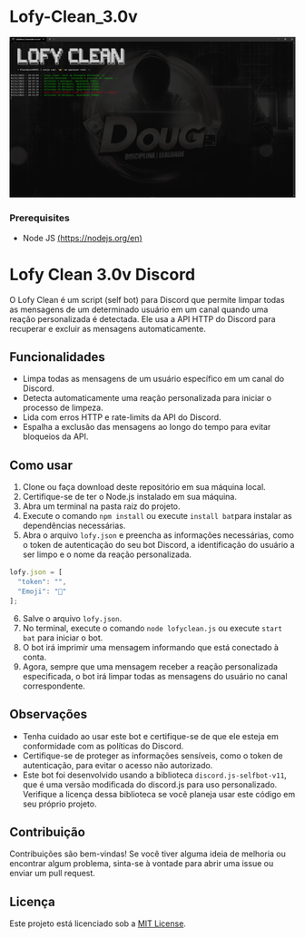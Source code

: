 # Lofy-Clean_3.0v

![](/temp/preview.png)

### Prerequisites
- Node JS [(https://nodejs.org/en)](https://nodejs.org/en/download](https://nodejs.org/en/download))


# Lofy Clean 3.0v Discord

O Lofy Clean é um script (self bot) para Discord que permite limpar todas as mensagens de um determinado usuário em um canal quando uma reação personalizada é detectada. Ele usa a API HTTP do Discord para recuperar e excluir as mensagens automaticamente.

## Funcionalidades

- Limpa todas as mensagens de um usuário específico em um canal do Discord.
- Detecta automaticamente uma reação personalizada para iniciar o processo de limpeza.
- Lida com erros HTTP e rate-limits da API do Discord.
- Espalha a exclusão das mensagens ao longo do tempo para evitar bloqueios da API.

## Como usar

1. Clone ou faça download deste repositório em sua máquina local.
2. Certifique-se de ter o Node.js instalado em sua máquina.
3. Abra um terminal na pasta raiz do projeto.
4. Execute o comando `npm install` ou execute `install bat`para instalar as dependências necessárias.
5. Abra o arquivo `lofy.json` e preencha as informações necessárias, como o token de autenticação do seu bot Discord, a identificação do usuário a ser limpo e o nome da reação personalizada.
```ts
lofy.json = [
  "token": "",
  "Emoji": "👑"
];
```
6. Salve o arquivo `lofy.json`.
7. No terminal, execute o comando `node lofyclean.js` ou execute `start bat` para iniciar o bot.
8. O bot irá imprimir uma mensagem informando que está conectado à conta.
9. Agora, sempre que uma mensagem receber a reação personalizada especificada, o bot irá limpar todas as mensagens do usuário no canal correspondente.

## Observações

- Tenha cuidado ao usar este bot e certifique-se de que ele esteja em conformidade com as políticas do Discord.
- Certifique-se de proteger as informações sensíveis, como o token de autenticação, para evitar o acesso não autorizado.
- Este bot foi desenvolvido usando a biblioteca `discord.js-selfbot-v11`, que é uma versão modificada do discord.js para uso personalizado. Verifique a licença dessa biblioteca se você planeja usar este código em seu próprio projeto.

## Contribuição

Contribuições são bem-vindas! Se você tiver alguma ideia de melhoria ou encontrar algum problema, sinta-se à vontade para abrir uma issue ou enviar um pull request.

## Licença

Este projeto está licenciado sob a [MIT License](https://github.com/dougkalash/Lofy-Clean_3.0v/blob/main/LICENSE.txt). 







